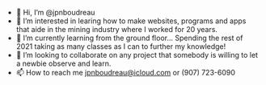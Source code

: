 - 👋 Hi, I’m @jpnboudreau
- 👀 I’m interested in learing how to make websites, programs and apps that aide in the mining industry where I worked for 20 years.
- 🌱 I’m currently learning from the ground floor... Spending the rest of 2021 taking as many classes as I can to further my knowledge!
- 💞️ I’m looking to collaborate on any project that somebody is willing to let a newbie observe and learn.
- 📫 How to reach me jpnboudreau@icloud.com or (907) 723-6090

<!---
jpnboudreau/jpnboudreau is a ✨ special ✨ repository because its `README.md` (this file) appears on your GitHub profile.
You can click the Preview link to take a look at your changes.
--->
